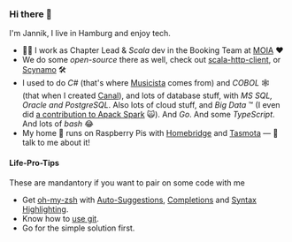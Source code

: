 ### Hi there 👋

I'm Jannik, I live in Hamburg and enjoy tech.

- 👨‍💻 I work as Chapter Lead & *Scala* dev in the Booking Team at [MOIA](https://github.com/moia-dev) ❤️
- We do some *open-source* there as well, check out [scala-http-client](https://github.com/moia-dev/scala-http-client), or [Scynamo](https://github.com/moia-dev/scynamo/) 🛠
- I used to do *C#* (that's where [Musicista](https://github.com/JannikArndt/Musicista) comes from) and *COBOL* 🕸 (that when I created [Canal](https://github.com/JannikArndt/Canal)), and lots of database stuff, with *MS SQL, Oracle and PostgreSQL*. Also lots of cloud stuff, and _Big Data_ ™️ (I even did [a contribution to Apack Spark](https://github.com/apache/spark/pull/17832) 🙀). And *Go*. And some *TypeScript*. And lots of *bash* 😂
- My home 🏡 runs on Raspberry Pis with [Homebridge](https://homebridge.io) and [Tasmota](https://tasmota.github.io/docs/) — 💬 talk to me about it!

#### Life-Pro-Tips

These are mandantory if you want to pair on some code with me

- Get [oh-my-zsh](https://ohmyz.sh) with [Auto-Suggestions](https://github.com/zsh-users/zsh-autosuggestions/blob/master/INSTALL.md), [Completions](https://github.com/zsh-users/zsh-completions) and [Syntax Highlighting](https://github.com/mattjj/my-oh-my-zsh/tree/master/plugins/zsh-syntax-highlighting).
- Know how to [use git](https://github.com/JannikArndt/git-in-one-image).
- Go for the simple solution first.

<!--
**JannikArndt/JannikArndt** is a ✨ _special_ ✨ repository because its `README.md` (this file) appears on your GitHub profile.

Here are some ideas to get you started:

- 🔭 I’m currently working on ...
- 🌱 I’m currently learning ...
- 👯 I’m looking to collaborate on ...
- 🤔 I’m looking for help with ...
- 💬 Ask me about ...
- 📫 How to reach me: ...
- 😄 Pronouns: ...
- ⚡ Fun fact: ...
-->
